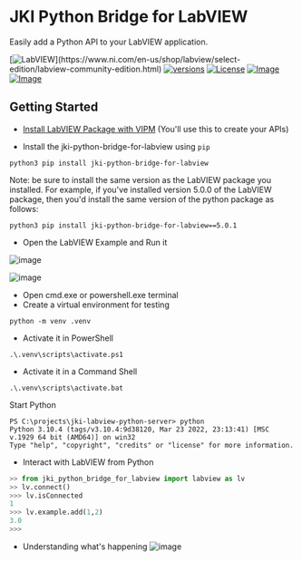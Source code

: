# JKI Python Bridge for LabVIEW

Easily add a Python API to your LabVIEW application.

[![LabVIEW](https://img.shields.io/badge/LabVIEW-2020-%23E37725.svg?)](https://www.ni.com/en-us/shop/labview/select-edition/labview-community-edition.html)
[![versions](https://img.shields.io/pypi/pyversions/jki-python-bridge-for-labview.svg)](https://github.com/JKISoftware/jki-labview-python-server)
[![License](https://img.shields.io/badge/License-BSD%2bPatent-blue.svg)](https://opensource.org/license/bsdpluspatent) 
[![Image](https://www.vipm.io/package/jki_lib_python_bridge_for_labview/badge.svg?metric=installs)](https://www.vipm.io/package/jki_lib_python_bridge_for_labview/) [![Image](https://www.vipm.io/package/jki_lib_python_bridge_for_labview/badge.svg?metric=stars)](https://www.vipm.io/package/jki_lib_python_bridge_for_labview/)

## Getting Started

- [Install LabVIEW Package with VIPM](https://www.vipm.io/package/jki_lib_python_bridge_for_labview/) (You'll use this to create your APIs)

- Install the jki-python-bridge-for-labview using `pip`

`python3 pip install jki-python-bridge-for-labview`

Note: be sure to install the same version as the LabVIEW package you installed. For example, if you've installed version 5.0.0 of the LabVIEW package, then you'd install the same version of the python package as follows:

`python3 pip install jki-python-bridge-for-labview==5.0.1`

- Open the LabVIEW Example and Run it

![image](https://user-images.githubusercontent.com/381432/197280513-60e018e6-c4ba-4255-8c43-70af6407f4ee.png)

![image](https://user-images.githubusercontent.com/381432/197280631-0c5e4a1b-b50c-40e7-b195-4ed9d41a6d4e.png)

- Open cmd.exe or powershell.exe terminal
- Create a virtual environment for testing
```
python -m venv .venv
```
- Activate it in PowerShell
```
.\.venv\scripts\activate.ps1
```
- Activate it in a Command Shell
```
.\.venv\scripts\activate.bat
```
Start Python
```
PS C:\projects\jki-labview-python-server> python
Python 3.10.4 (tags/v3.10.4:9d38120, Mar 23 2022, 23:13:41) [MSC v.1929 64 bit (AMD64)] on win32
Type "help", "copyright", "credits" or "license" for more information.
```
- Interact with LabVIEW from Python

``` python
>> from jki_python_bridge_for_labview import labview as lv
>> lv.connect()
>>> lv.isConnected
1
>>> lv.example.add(1,2)
3.0
>>>
```
- Understanding what's happening
![image](https://user-images.githubusercontent.com/381432/197281397-c27abceb-d76a-40f6-932b-6f0b8e5e0b8e.png)

